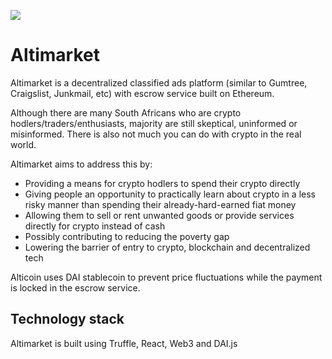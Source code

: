 ![](https://altimarket.surge.sh/img/logo.png)
# Altimarket

Altimarket is a decentralized classified ads platform (similar to Gumtree, Craigslist, Junkmail, etc) with escrow service built on Ethereum. 

Although there are many South Africans who are crypto hodlers/traders/enthusiasts, majority are still skeptical, uninformed or misinformed. There is also not much you can do with crypto in the real world. 

Altimarket aims to address this by:
- Providing a means for crypto hodlers to spend their crypto directly
- Giving people an opportunity to practically learn about crypto in a less risky manner than spending their already-hard-earned fiat money 
- Allowing them to sell or rent unwanted goods or provide services directly for crypto instead of cash
- Possibly contributing to reducing the poverty gap
- Lowering the barrier of entry to crypto, blockchain and decentralized tech

Alticoin uses DAI stablecoin to prevent price fluctuations while the payment is locked in the escrow service. 

## Technology stack
Altimarket is built using Truffle, React, Web3 and DAI.js
